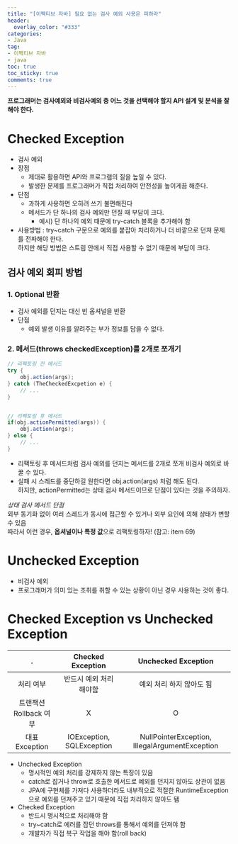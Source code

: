 ```yaml
---
title: "[이펙티브 자바] 필요 없는 검사 예외 사용은 피하라"
header:
  overlay_color: "#333"
categories:
- Java
tag: 
- 이펙티브 자바
- java 
toc: true
toc_sticky: true
comments: true
---
```

**프로그래머는 검사예외와 비검사예외 중 어느 것을 선택해야 할지 API 설계 및 분석을 잘 해야 한다.**  

# Checked Exception  
- 검사 예외
- 장점  
    - 제대로 활용하면 API와 프로그램의 질을 높일 수 있다.  
    - 발생한 문제를 프로그래머가 직접 처리하여 안전성을 높이게끔 해준다.  
- 단점  
    - 과하게 사용하면 오히려 쓰기 불편해진다  
    - 메서드가 단 하나의 검사 예외만 던질 때 부담이 크다.  
        - 예시) 단 하나의 예외 때문에 try-catch 블록을 추가해야 함    
- 사용방법 : try~catch 구문으로 예외를 붙잡아 처리하거나 더 바깥으로 던져 문제를 전파해야 한다.  
하지만 해당 방법은 스트림 안에서 직접 사용할 수 없기 때문에 부담이 크다.  


## 검사 예외 회피 방법  

### 1. Optional 반환  
- 검사 예외를 던지는 대신 빈 옵셔널을 반환  
- 단점
    - 예외 발생 이유를 알려주는 부가 정보를 담을 수 없다.

### 2. 메서드(throws checkedException)를 2개로 쪼개기  
```java
// 리펙토링 전 메서드
try {
	obj.action(args);
} catch (TheCheckedExcpetion e) {
	// ...
}


// 리펙토링 후 메서드
if(obj.actionPermitted(args)) {
	obj.action(args);
} else {
	// ...
}
```

- 리팩토링 후 메서드처럼 검사 예외를 던지는 메서드를 2개로 쪼개 비검사 예외로 바꿀 수 있다.  
- 실패 시 스레드를 중단하길 원한다면 obj.action(args) 처럼 해도 된다.  
하지만, actionPermitted는 상태 검사 메서드이므로 단점이 있다는 것을 주의하자.


*상태 검사 메서드 단점*   
외부 동기화 없이 여러 스레드가 동시에 접근할 수 있거나 외부 요인에 의해 상태가 변할 수 있음  
따라서 이런 경우, **옵셔널이나 특정 값**으로 리팩토링하자! (참고: item 69)  


# Unchecked Exception  
- 비검사 예외 
- 프로그래머가 의미 있는 조취를 취할 수 있는 상황이 아닌 경우 사용하는 것이 좋다.  

# Checked Exception vs Unchecked Exception 
| . | Checked Exception | Unchecked Exception |  
|:---:|:----:|:----:|  
| 처리 여부 | 반드시 예외 처리 해야함 | 예외 처리 하지 않아도 됨 |  
| 트랜잭션 Rollback 여부 | X | O |  
| 대표 Exception | IOException, SQLException | NullPointerException, IllegalArgumentException |  

- Unchecked Exception  
    - 명시적인 예외 처리를 강제하지 않는 특징이 있음    
    - catch로 잡거나 throw로 호출한 메서드로 예외를 던지지 않아도 상관이 없음
    - JPA에 구현체를 가져다 사용하더라도 내부적으로 적절한 RuntimeException으로 예외를 던져주고 있기 때문에 직접 처리하지 않아도 됌    
- Checked Exception  
    - 반드시 명시적으로 처리해야 함  
    - try~catch로 에러를 잡던 throws를 통해서 예외를 던져야 함  
    - 개발자가 직접 복구 작업을 해야 함(roll back)  


